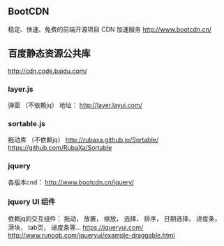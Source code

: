 
## BootCDN
稳定、快速、免费的前端开源项目 CDN 加速服务
http://www.bootcdn.cn/
## 百度静态资源公共库
http://cdn.code.baidu.com/

### layer.js
弹窗   （不依赖jq）
地址：  http://layer.layui.com/

### sortable.js 
拖动库	（不依赖jq）
http://rubaxa.github.io/Sortable/
https://github.com/RubaXa/Sortable

### jquery
各版本cnd：
http://www.bootcdn.cn/jquery/

### jquery UI 组件	
依赖jq的交互组件： 拖动， 放置， 缩放， 选择， 排序， 日期选择， 进度条， 滑块， tab页， 进度条等...
https://jqueryui.com/
http://www.runoob.com/jqueryui/example-draggable.html
